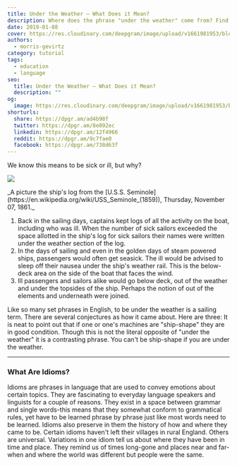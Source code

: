 ```yaml
---
title: Under the Weather — What Does it Mean?
description: Where does the phrase "under the weather" come from? Find out here!
date: 2019-01-08
cover: https://res.cloudinary.com/deepgram/image/upload/v1661981953/blog/what-does-it-mean-to-be-under-the-weather/placeholder-post-image%402x.jpg
authors:
  - morris-gevirtz
category: tutorial
tags:
  - education
  - language
seo:
  title: Under the Weather — What Does it Mean?
  description: ""
og:
  image: https://res.cloudinary.com/deepgram/image/upload/v1661981953/blog/what-does-it-mean-to-be-under-the-weather/placeholder-post-image%402x.jpg
shorturls:
  share: https://dpgr.am/ad4b98f
  twitter: https://dpgr.am/8e092ec
  linkedin: https://dpgr.am/12f4966
  reddit: https://dpgr.am/9c7fae0
  facebook: https://dpgr.am/738d63f
---
```


We know this means to be sick or ill, but why?





![](https://res.cloudinary.com/deepgram/image/upload/v1661976797/blog/what-does-it-mean-to-be-under-the-weather/U.S.S.-Seminole--Thursday--November-07--1861---Shi.jpg)

<div>_A picture the ship's log from the [U.S.S. Seminole](https://en.wikipedia.org/wiki/USS_Seminole_(1859)), Thursday, November 07, 1861._</div>

1.  Back in the sailing days, captains kept logs of all the activity on the boat, including who was ill. When the number of sick sailors exceeded the space allotted in the ship's log for sick sailors their names were written under the weather section of the log.
2.  In the days of sailing and even in the golden days of steam powered ships, passengers would often get seasick. The ill would be advised to sleep off their nausea under the ship's weather rail. This is the below-deck area on the side of the boat that faces the wind.
3.  Ill passengers and sailors alike would go below deck, out of the weather and under the topsides of the ship. Perhaps the notion of out of the elements and underneath were joined.





Like so many set phrases in English, to be under the weather is a sailing term. There are several conjectures as how it came about. Here are three: It is neat to point out that if one or one's machines are "ship-shape" they are in good condition. Though this is not the literal opposite of "under the weather" it is a contrasting phrase. You can't be ship-shape if you are under the weather.

* * *

### What Are Idioms?

Idioms are phrases in language that are used to convey emotions about certain topics. They are fascinating to everyday language speakers and linguists for a couple of reasons. They exist in a space between grammar and single words-this means that they somewhat conform to grammatical rules, yet have to be learned phrase by phrase just like most words need to be learned. Idioms also preserve in them the history of how and where they came to be. Certain idioms haven't left their villages in rural England. Others are universal. Variations in one idiom tell us about where they have been in time and place. They remind us of times long-gone and places near and far-when and where the world was different but people were the same.
